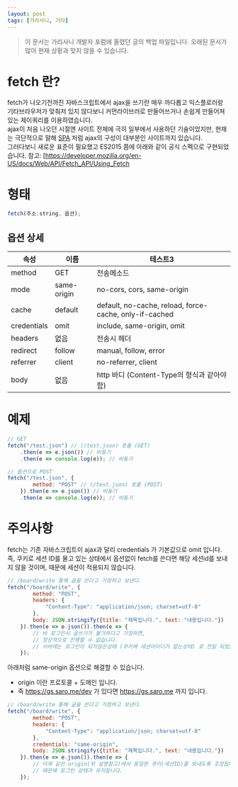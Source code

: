 ```yaml
---
layout: post
tags: [가리사니, 기타]
---
```


> 이 문서는 가리사니 개발자 포럼에 올렸던 글의 백업 파일입니다.
오래된 문서가 많아 현재 상황과 맞지 않을 수 있습니다.


# fetch 란?
fetch가 나오기전까진 자바스크립트에서 ajax을 쓰기란 매우 까다롭고 익스플로러랑 기타브라우저가 맞춰저 있지 않다보니 커먼라이브러로 만들어쓰거나 손쉽게 만들어져 있는 제이쿼리를 이용하였습니다.
\
ajax이 처음 나오던 시절엔 사이트 전체에 극히 일부에서 사용하던 기술이었지만, 현재는 극단적으로 말해 [SPA](https://en.wikipedia.org/wiki/Single-page_application) 처럼 ajax의 구성이 대부분인 사이트까지 있습니다.
\
그러다보니 새로운 표준이 필요했고 ES2015 쯤에 아래와 같이 공식 스펙으로 구현되었습니다.
참고: [https://developer.mozilla.org/en-US/docs/Web/API/Fetch_API/Using_Fetch

# 형태
``` js
fetch(주소:string, 옵션);
```
## 옵션 상세
|속성|이름|테스트3|
|-|-|-|
|method|GET|전송메소드|
|mode|same-origin|no-cors, cors, same-origin|
|cache|default|default, no-cache, reload, force-cache, only-if-cached|
|credentials|omit|include, same-origin, omit|
|headers|없음|전송시 헤더|
|redirect|follow|manual, follow, error|
|referrer|client|no-referrer, client|
|body|없음|http 바디 (Content-Type의 형식과 같아야함)|

# 예제
``` js
// GET
fetch("/test.json") // (/test.json) 호출 (GET)
	.then(e => e.json()) // 비동기
	.then(e => console.log(e)); // 비동기

// 옵션으로 POST
fetch("/test.json", {
		method: "POST" // (/test.json) 호출 (POST)
	}).then(e => e.json()) // 비동기
	.then(e => console.log(e)); // 비동기
```

# 주의사항
fetch는 기존 자바스크립트이 ajax과 달리 credentials 가 기본값으로 omit 입니다.
즉, 쿠키로 세션 ID를 물고 있는 상태에서 옵션없이 fetch를 쓴다면 해당 세션id를 보내지 않을 것이며, 때문에 세션이 적용되지 않습니다.
``` js
// /board/write 통해 글을 쓴다고 가정하고 보낸다.
fetch("/board/write", {
		method: "POST",
		headers: {
            "Content-Type": "application/json; charset=utf-8"
        },
		body: JSON.stringify({title: "제목입니다.", text: "내용입니다."})
	}).then(e => e.json()).then(e => {
		// 비 로그인시 글쓰기가 불가하다고 가정하면,
		// 정상적으로 진행할 수 없습니다.
		// 서버에는 로그인이 되지않은상태 (쿠키에 세션아이디가 없는상태) 로 전달 되었을 것입니다.
	});
```
아래처럼 same-origin 옵션으로 해결할 수 있습니다.
- origin 이란 프로토콜 + 도메인 입니다.
- 즉 https://gs.saro.me/dev 가 있다면 https://gs.saro.me 까지 입니다.
``` js
// /board/write 통해 글을 쓴다고 가정하고 보낸다.
fetch("/board/write", {
		method: "POST",
		headers: {
            "Content-Type": "application/json; charset=utf-8"
        },
        credentials: "same-origin",
		body: JSON.stringify({title: "제목입니다.", text: "내용입니다."})
	}).then(e => e.json()).then(e => {
		// 이제 같은 origin(위 설명참고)에서 동일한 쿠키(세션ID)를 보내도록 조정됩니다.
		// 때문에 로그인 상태가 유지됩니다.
	});
```